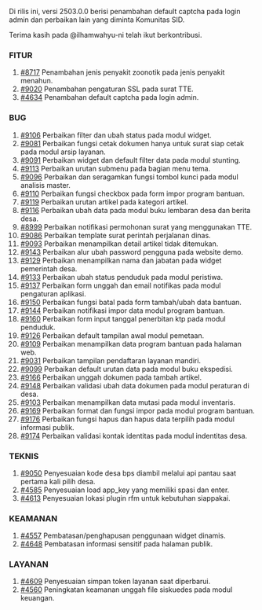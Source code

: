 Di rilis ini, versi 2503.0.0 berisi penambahan default captcha pada login admin dan perbaikan lain yang diminta Komunitas SID.

Terima kasih pada @ilhamwahyu-ni telah ikut berkontribusi.


### FITUR

1. [#8717](https://github.com/OpenSID/OpenSID/issues/8717) Penambahan jenis penyakit zoonotik pada jenis penyakit menahun.
2. [#9020](https://github.com/OpenSID/OpenSID/issues/9020) Penambahan pengaturan SSL pada surat TTE.
3. [#4634](https://github.com/OpenSID/premium/issues/4634) Penambahan default captcha pada login admin.


### BUG
1. [#9106](https://github.com/OpenSID/OpenSID/issues/9106) Perbaikan filter dan ubah status pada modul widget.
2. [#9081](https://github.com/OpenSID/OpenSID/issues/9081) Perbaikan fungsi cetak dokumen hanya untuk surat siap cetak pada modul arsip layanan.
3. [#9091](https://github.com/OpenSID/OpenSID/issues/9091) Perbaikan widget dan default filter data pada modul stunting.
4. [#9113](https://github.com/OpenSID/OpenSID/issues/9113) Perbaikan urutan submenu pada bagian menu tema.
5. [#9096](https://github.com/OpenSID/OpenSID/issues/9096) Perbaikan dan seragamkan fungsi tombol kunci pada modul analisis master.
6. [#9110](https://github.com/OpenSID/OpenSID/issues/9110) Perbaikan fungsi checkbox pada form impor program bantuan.
7. [#9119](https://github.com/OpenSID/OpenSID/issues/9119) Perbaikan urutan artikel pada kategori artikel.
8. [#9116](https://github.com/OpenSID/OpenSID/issues/9116) Perbaikan ubah data pada modul buku lembaran desa dan berita desa.
9. [#8999](https://github.com/OpenSID/OpenSID/issues/8999) Perbaikan notifikasi permohonan surat yang menggunakan TTE.
10. [#9086](https://github.com/OpenSID/OpenSID/issues/9086) Perbaikan template surat perintah perjalanan dinas.
11. [#9093](https://github.com/OpenSID/OpenSID/issues/9093) Perbaikan menampilkan detail artikel tidak ditemukan.
12. [#9143](https://github.com/OpenSID/OpenSID/issues/9143) Perbaikan alur ubah password pengguna pada website demo.
13. [#9129](https://github.com/OpenSID/OpenSID/issues/9129) Perbaikan menampilkan nama dan jabatan pada widget pemerintah desa.
14. [#9133](https://github.com/OpenSID/OpenSID/issues/9133) Perbaikan ubah status penduduk pada modul peristiwa.
15. [#9137](https://github.com/OpenSID/OpenSID/issues/9137) Perbaikan form unggah dan email notifikas pada modul pengaturan aplikasi.
16. [#9150](https://github.com/OpenSID/OpenSID/issues/9150) Perbaikan fungsi batal pada form tambah/ubah data bantuan.
17. [#9144](https://github.com/OpenSID/OpenSID/issues/9144) Perbaikan notifikasi impor data modul program bantuan.
18. [#9160](https://github.com/OpenSID/OpenSID/issues/9160) Perbaikan form input tanggal penerbitan ktp pada modul penduduk.
19. [#9126](https://github.com/OpenSID/OpenSID/issues/9126) Perbaikan default tampilan awal modul pemetaan.
20. [#9109](https://github.com/OpenSID/OpenSID/issues/9109) Perbaikan menampilkan data program bantuan pada halaman web.
21. [#9031](https://github.com/OpenSID/OpenSID/issues/9031) Perbaikan tampilan pendaftaran layanan mandiri.
22. [#9099](https://github.com/OpenSID/OpenSID/issues/9099) Perbaikan default urutan data pada modul buku ekspedisi.
23. [#9166](https://github.com/OpenSID/OpenSID/issues/9166) Perbaikan unggah dokumen pada tambah artikel. 
24. [#9148](https://github.com/OpenSID/OpenSID/issues/9148) Perbaikan validasi ubah data dokumen pada modul peraturan di desa.
25. [#9103](https://github.com/OpenSID/OpenSID/issues/9103) Perbaikan menampilkan data mutasi pada modul inventaris.
26. [#9169](https://github.com/OpenSID/OpenSID/issues/9169) Perbaikan format dan fungsi impor pada modul program bantuan.
27. [#9176](https://github.com/OpenSID/OpenSID/issues/9176) Perbaikan fungsi hapus dan hapus data terpilih pada modul informasi publik.
28. [#9174](https://github.com/OpenSID/OpenSID/issues/9174) Perbaikan validasi kontak identitas pada modul indentitas desa.


### TEKNIS

1. [#9050](https://github.com/OpenSID/OpenSID/issues/9050) Penyesuaian kode desa bps diambil melalui api pantau saat pertama kali pilih desa.
2. [#4585](https://github.com/OpenSID/premium/issues/4585) Penyesuaian load app_key yang memiliki spasi dan enter.
3. [#4613](https://github.com/OpenSID/premium/issues/4613) Penyesuaian lokasi plugin rfm untuk kebutuhan siappakai.


### KEAMANAN

1. [#4557](https://github.com/OpenSID/premium/issues/4557) Pembatasan/penghapusan penggunaan widget dinamis.
2. [#4648](https://github.com/OpenSID/premium/issues/4648) Pembatasan informasi sensitif pada halaman publik.


### LAYANAN

1. [#4609](https://github.com/OpenSID/premium/issues/4609) Penyesuaian simpan token layanan saat diperbarui.
2. [#4560](https://github.com/OpenSID/premium/issues/4560) Peningkatan keamanan unggah file siskuedes pada modul keuangan.